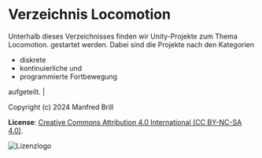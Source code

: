 # Verzeichnis Locomotion

Unterhalb dieses Verzeichnisses finden wir Unity-Projekte zum Thema Locomotion.
gestartet werden. Dabei sind die Projekte nach den Kategorien

- diskrete
- kontinuierliche und
- programmierte Fortbewegung

aufgeteilt.
                     |


Copyright (c) 2024 Manfred Brill

**License**: [Creative Commons Attribution 4.0 International (CC BY-NC-SA 4.0)](https://creativecommons.org/licenses/by-nc-sa/4.0/).  

![Lizenzlogo](https://licensebuttons.net/l/by-nc-sa/3.0/de/88x31.png)
